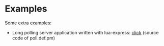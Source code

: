 # Examples

Some extra examples:

- Long polling server application written with lua-express: [click](https://github.com/TRIGONIM/lua-long-polling) (source code of poll.def.pm)
